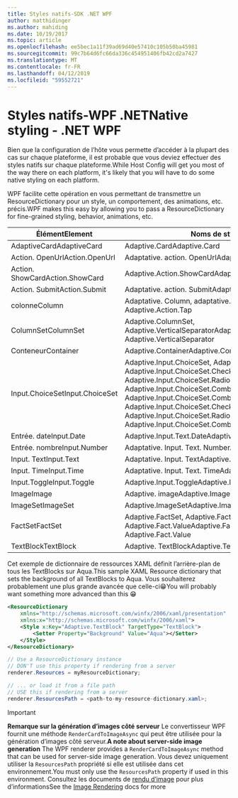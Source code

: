 ```yaml
---
title: Styles natifs-SDK .NET WPF
author: matthidinger
ms.author: mahiding
ms.date: 10/19/2017
ms.topic: article
ms.openlocfilehash: ee5bec1a11f39ad69d40e57410c105b50ba45981
ms.sourcegitcommit: 99c7b64d6fc66da336c454951406fb42cd2a7427
ms.translationtype: MT
ms.contentlocale: fr-FR
ms.lasthandoff: 04/12/2019
ms.locfileid: "59552721"
---
```

# <a name="native-styling---net-wpf"></a><span data-ttu-id="24243-102">Styles natifs-WPF .NET</span><span class="sxs-lookup"><span data-stu-id="24243-102">Native styling - .NET WPF</span></span>

<span data-ttu-id="24243-103">Bien que la configuration de l’hôte vous permette d’accéder à la plupart des cas sur chaque plateforme, il est probable que vous deviez effectuer des styles natifs sur chaque plateforme.</span><span class="sxs-lookup"><span data-stu-id="24243-103">While Host Config will get you most of the way there on each platform, it's likely that you will have to do some native styling on each platform.</span></span> 

<span data-ttu-id="24243-104">WPF facilite cette opération en vous permettant de transmettre un ResourceDictionary pour un style, un comportement, des animations, etc. précis.</span><span class="sxs-lookup"><span data-stu-id="24243-104">WPF makes this easy by allowing you to pass a ResourceDictionary for fine-grained styling, behavior, animations, etc.</span></span>

| <span data-ttu-id="24243-105">Élément</span><span class="sxs-lookup"><span data-stu-id="24243-105">Element</span></span> | <span data-ttu-id="24243-106">Noms de style</span><span class="sxs-lookup"><span data-stu-id="24243-106">Style names</span></span> |
|---|---|
| <span data-ttu-id="24243-107">AdaptiveCard</span><span class="sxs-lookup"><span data-stu-id="24243-107">AdaptiveCard</span></span> | <span data-ttu-id="24243-108">Adaptive.Card</span><span class="sxs-lookup"><span data-stu-id="24243-108">Adaptive.Card</span></span>| 
| <span data-ttu-id="24243-109">Action. OpenUrl</span><span class="sxs-lookup"><span data-stu-id="24243-109">Action.OpenUrl</span></span>  | <span data-ttu-id="24243-110">Adaptative. action. OpenUrl</span><span class="sxs-lookup"><span data-stu-id="24243-110">Adaptive.Action.OpenUrl</span></span>  |
| <span data-ttu-id="24243-111">Action. ShowCard</span><span class="sxs-lookup"><span data-stu-id="24243-111">Action.ShowCard</span></span> | <span data-ttu-id="24243-112">Adaptive.Action.ShowCard</span><span class="sxs-lookup"><span data-stu-id="24243-112">Adaptive.Action.ShowCard</span></span> |
| <span data-ttu-id="24243-113">Action. Submit</span><span class="sxs-lookup"><span data-stu-id="24243-113">Action.Submit</span></span>  | <span data-ttu-id="24243-114">Adaptative. action. Submit</span><span class="sxs-lookup"><span data-stu-id="24243-114">Adaptive.Action.Submit</span></span>  |
| <span data-ttu-id="24243-115">colonne</span><span class="sxs-lookup"><span data-stu-id="24243-115">Column</span></span> | <span data-ttu-id="24243-116">Adaptative. Column, adaptative. action. TAP</span><span class="sxs-lookup"><span data-stu-id="24243-116">Adaptive.Column, Adaptive.Action.Tap</span></span> |
| <span data-ttu-id="24243-117">ColumnSet</span><span class="sxs-lookup"><span data-stu-id="24243-117">ColumnSet</span></span> | <span data-ttu-id="24243-118">Adaptive.ColumnSet, Adaptive.VerticalSeparator</span><span class="sxs-lookup"><span data-stu-id="24243-118">Adaptive.ColumnSet, Adaptive.VerticalSeparator</span></span> |
| <span data-ttu-id="24243-119">Conteneur</span><span class="sxs-lookup"><span data-stu-id="24243-119">Container</span></span> | <span data-ttu-id="24243-120">Adaptive.Container</span><span class="sxs-lookup"><span data-stu-id="24243-120">Adaptive.Container</span></span>|
| <span data-ttu-id="24243-121">Input.ChoiceSet</span><span class="sxs-lookup"><span data-stu-id="24243-121">Input.ChoiceSet</span></span> | <span data-ttu-id="24243-122">Adaptive.Input.ChoiceSet,  Adaptive.Input.ChoiceSet.ComboBox, Adaptive.Input.ChoiceSet.CheckBox,  Adaptive.Input.ChoiceSet.Radio,  Adaptive.Input.ChoiceSet.ComboBoxItem</span><span class="sxs-lookup"><span data-stu-id="24243-122">Adaptive.Input.ChoiceSet,  Adaptive.Input.ChoiceSet.ComboBox, Adaptive.Input.ChoiceSet.CheckBox,  Adaptive.Input.ChoiceSet.Radio,  Adaptive.Input.ChoiceSet.ComboBoxItem</span></span> |
| <span data-ttu-id="24243-123">Entrée. date</span><span class="sxs-lookup"><span data-stu-id="24243-123">Input.Date</span></span> | <span data-ttu-id="24243-124">Adaptive.Input.Text.Date</span><span class="sxs-lookup"><span data-stu-id="24243-124">Adaptive.Input.Text.Date</span></span>
| <span data-ttu-id="24243-125">Entrée. nombre</span><span class="sxs-lookup"><span data-stu-id="24243-125">Input.Number</span></span> | <span data-ttu-id="24243-126">Adaptative. Input. Text. Number</span><span class="sxs-lookup"><span data-stu-id="24243-126">Adaptive.Input.Text.Number</span></span> |
| <span data-ttu-id="24243-127">Input. Text</span><span class="sxs-lookup"><span data-stu-id="24243-127">Input.Text</span></span> | <span data-ttu-id="24243-128">Adaptative. Input. Text</span><span class="sxs-lookup"><span data-stu-id="24243-128">Adaptive.Input.Text</span></span> |
| <span data-ttu-id="24243-129">Input. Time</span><span class="sxs-lookup"><span data-stu-id="24243-129">Input.Time</span></span> | <span data-ttu-id="24243-130">Adaptative. Input. Text. Time</span><span class="sxs-lookup"><span data-stu-id="24243-130">Adaptive.Input.Text.Time</span></span> |
| <span data-ttu-id="24243-131">Input.Toggle</span><span class="sxs-lookup"><span data-stu-id="24243-131">Input.Toggle</span></span>| <span data-ttu-id="24243-132">Adaptive.Input.Toggle</span><span class="sxs-lookup"><span data-stu-id="24243-132">Adaptive.Input.Toggle</span></span>|
| <span data-ttu-id="24243-133">Image</span><span class="sxs-lookup"><span data-stu-id="24243-133">Image</span></span>  | <span data-ttu-id="24243-134">Adaptive. image</span><span class="sxs-lookup"><span data-stu-id="24243-134">Adaptive.Image</span></span> |
| <span data-ttu-id="24243-135">ImageSet</span><span class="sxs-lookup"><span data-stu-id="24243-135">ImageSet</span></span>  | <span data-ttu-id="24243-136">Adaptive.ImageSet</span><span class="sxs-lookup"><span data-stu-id="24243-136">Adaptive.ImageSet</span></span> |
| <span data-ttu-id="24243-137">FactSet</span><span class="sxs-lookup"><span data-stu-id="24243-137">FactSet</span></span> | <span data-ttu-id="24243-138">Adaptive.FactSet, Adaptive.Fact.Title, Adaptive.Fact.Value</span><span class="sxs-lookup"><span data-stu-id="24243-138">Adaptive.FactSet, Adaptive.Fact.Title, Adaptive.Fact.Value</span></span> |
| <span data-ttu-id="24243-139">TextBlock</span><span class="sxs-lookup"><span data-stu-id="24243-139">TextBlock</span></span>  | <span data-ttu-id="24243-140">Adaptive. TextBlock</span><span class="sxs-lookup"><span data-stu-id="24243-140">Adaptive.TextBlock</span></span> |

<span data-ttu-id="24243-141">Cet exemple de dictionnaire de ressources XAML définit l’arrière-plan de tous les TextBlocks sur Aqua.</span><span class="sxs-lookup"><span data-stu-id="24243-141">This sample XAML Resource dictionary that sets the background of all TextBlocks to Aqua.</span></span> <span data-ttu-id="24243-142">Vous souhaiterez probablement une plus grande avancée que celle-ci😁</span><span class="sxs-lookup"><span data-stu-id="24243-142">You will probably want something more advanced than this 😁</span></span>

```xml
<ResourceDictionary
    xmlns="http://schemas.microsoft.com/winfx/2006/xaml/presentation" 
    xmlns:x="http://schemas.microsoft.com/winfx/2006/xaml">
    <Style x:Key="Adaptive.TextBlock" TargetType="TextBlock">
        <Setter Property="Background" Value="Aqua"></Setter>
    </Style>
</ResourceDictionary>
```
```csharp
// Use a ResourceDictionary instance
// DON'T use this property if rendering from a server
renderer.Resources = myResourceDictionary;

// ... or load it from a file path
// USE this if rendering from a server
renderer.ResourcesPath = <path-to-my-resource-dictionary.xaml>;
```

> [!IMPORTANT]
> <span data-ttu-id="24243-143">**Remarque sur la génération d’images côté serveur** Le convertisseur WPF fournit une méthode `RenderCardToImageAsync` qui peut être utilisée pour la génération d’images côté serveur.</span><span class="sxs-lookup"><span data-stu-id="24243-143">**A note about server-side image generation** The WPF renderer provides a `RenderCardToImageAsync` method that can be used for server-side image generation.</span></span> <span data-ttu-id="24243-144">Vous devez uniquement utiliser la `ResourcesPath` propriété si elle est utilisée dans cet environnement.</span><span class="sxs-lookup"><span data-stu-id="24243-144">You must only use the `ResourcesPath` property if used in this environment.</span></span> <span data-ttu-id="24243-145">Consultez les documents de [rendu d’image](../net-image/getting-started.md) pour plus d’informations</span><span class="sxs-lookup"><span data-stu-id="24243-145">See the [Image Rendering](../net-image/getting-started.md) docs for more</span></span>